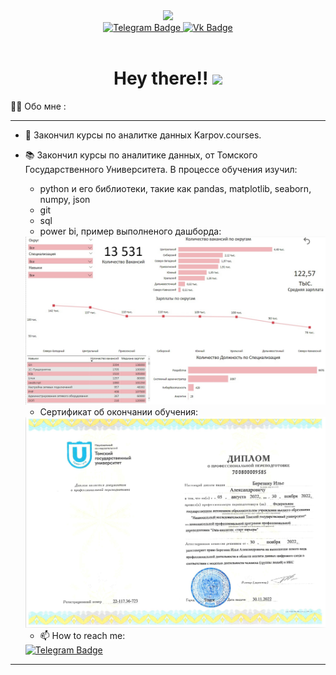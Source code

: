 <div id="header" align="center">
  <img src="https://media.giphy.com/media/M9gbBd9nbDrOTu1Mqx/giphy.gif" width="100"/>
</div>
<div id="badges" align="center">
  <a href="https://t.me/Bereza_ne_derevo">
    <img src="https://img.shields.io/badge/t.me/Bereza_ne_derevo-blue?logo=Telegram&logoColor=white" alt="Telegram Badge"/
  </a>
  <a href="https://vk.com/bereza_ne_derevo">
    <img src="https://img.shields.io/badge/Vk-blue?logo=Vk&logoColor=white" alt="Vk Badge"/>
  </a>
</div>
<div align="center">
  <img src="https://komarev.com/ghpvc/?username=mouse1500&style=flat-square&color=blue" alt=""/>
  <h1>
  Hey there!!
  <img src="https://media.giphy.com/media/hvRJCLFzcasrR4ia7z/giphy.gif" width="30px"/>
</h1>
</div>

:man_technologist: Обо мне :

---
- :telescope: Закончил курсы по аналитке данных Karpov.courses.
  
- :books: Закончил курсы по аналитике данных, от Томского Государственного Университета.
  В процессе обучения изучил:
  - python и его библиотеки, такие как pandas, matplotlib, seaborn, numpy, json
  - git
  - sql
  - power bi, пример выполненого дашборда:
  
  <div>
    <img src="https://github.com/mouse1500/mouse1500/blob/main/Dashboard%20.jpg" width="500">
  </div>
  
  - Сертификат об окончании обучения:
  <div>
    <img src="https://github.com/mouse1500/mouse1500/blob/main/%D0%B4%D0%B8%D0%BF%D0%BB%D0%BE%D0%BC.jpg" width="500">
  </div>

  - :mailbox: How to reach me:
  <div>
    <a href="https://t.me/Bereza_ne_derevo">
      <img src="https://img.shields.io/badge/t.me/Bereza_ne_derevo-blue?logo=Telegram&logoColor=white" alt="Telegram Badge"/
    </a>
  </div>
---
